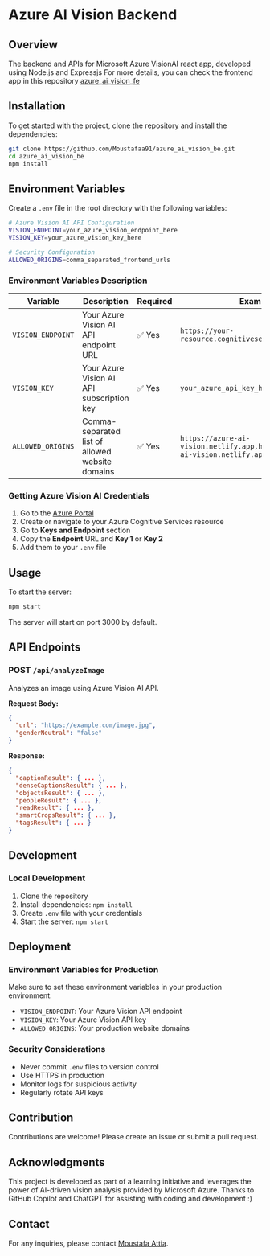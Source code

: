 # Azure AI Vision Backend

## Overview
The backend and APIs for Microsoft Azure VisionAI react app, developed using Node.js and Expressjs
For more details, you can check the frontend app in this repository [azure_ai_vision_fe](https://github.com/Moustafaa91/azure_ai_vision_fe)

## Installation

To get started with the project, clone the repository and install the dependencies:

```bash
git clone https://github.com/Moustafaa91/azure_ai_vision_be.git
cd azure_ai_vision_be
npm install
```

## Environment Variables

Create a `.env` file in the root directory with the following variables:

```bash
# Azure Vision AI API Configuration
VISION_ENDPOINT=your_azure_vision_endpoint_here
VISION_KEY=your_azure_vision_key_here

# Security Configuration
ALLOWED_ORIGINS=comma_separated_frontend_urls
```

### Environment Variables Description

| Variable | Description | Required | Example |
|----------|-------------|----------|---------|
| `VISION_ENDPOINT` | Your Azure Vision AI API endpoint URL | ✅ Yes | `https://your-resource.cognitiveservices.azure.com/` |
| `VISION_KEY` | Your Azure Vision AI API subscription key | ✅ Yes | `your_azure_api_key_here` |
| `ALLOWED_ORIGINS` | Comma-separated list of allowed website domains | ✅ Yes | `https://azure-ai-vision.netlify.app,https://www.azure-ai-vision.netlify.app` |

### Getting Azure Vision AI Credentials

1. Go to the [Azure Portal](https://portal.azure.com/)
2. Create or navigate to your Azure Cognitive Services resource
3. Go to **Keys and Endpoint** section
4. Copy the **Endpoint** URL and **Key 1** or **Key 2**
5. Add them to your `.env` file

## Usage

To start the server:
```bash
npm start
```

The server will start on port 3000 by default.

## API Endpoints

### POST `/api/analyzeImage`

Analyzes an image using Azure Vision AI API.

**Request Body:**
```json
{
  "url": "https://example.com/image.jpg",
  "genderNeutral": "false"
}
```

**Response:**
```json
{
  "captionResult": { ... },
  "denseCaptionsResult": { ... },
  "objectsResult": { ... },
  "peopleResult": { ... },
  "readResult": { ... },
  "smartCropsResult": { ... },
  "tagsResult": { ... }
}
```

## Development

### Local Development

1. Clone the repository
2. Install dependencies: `npm install`
3. Create `.env` file with your credentials
4. Start the server: `npm start`

## Deployment

### Environment Variables for Production

Make sure to set these environment variables in your production environment:

- `VISION_ENDPOINT`: Your Azure Vision API endpoint
- `VISION_KEY`: Your Azure Vision API key  
- `ALLOWED_ORIGINS`: Your production website domains

### Security Considerations

- Never commit `.env` files to version control
- Use HTTPS in production
- Monitor logs for suspicious activity
- Regularly rotate API keys

## Contribution
Contributions are welcome! Please create an issue or submit a pull request.

## Acknowledgments
This project is developed as part of a learning initiative and leverages the power of AI-driven vision analysis provided by Microsoft Azure.
Thanks to GitHub Copilot and ChatGPT for assisting with coding and development :)

## Contact
For any inquiries, please contact [Moustafa Attia](https://www.linkedin.com/in/mustafa1090).


